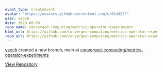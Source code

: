 ```yaml
---
event_type: CreateEvent
avatar: "https://avatars.githubusercontent.com/u/814322?"
user: vsoch
date: 2023-08-09
repo_name: converged-computing/metrics-operator-experiments
html_url: https://github.com/converged-computing/metrics-operator-experiments
repo_url: https://github.com/converged-computing/metrics-operator-experiments
---
```


<a href='https://github.com/vsoch' target='_blank'>vsoch</a> created a new branch, main at <a href='https://github.com/converged-computing/metrics-operator-experiments' target='_blank'>converged-computing/metrics-operator-experiments</a>

<a href='https://github.com/converged-computing/metrics-operator-experiments' target='_blank'>View Repository</a>